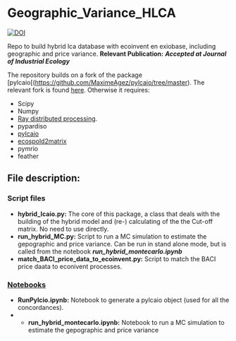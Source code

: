 # Geographic_Variance_HLCA

[![DOI](https://zenodo.org/badge/455208079.svg)](https://zenodo.org/doi/10.5281/zenodo.12731487)



Repo to build hybrid lca database with ecoinvent en exiobase, including geographic and price variance. 
**Relevant Publication:** ***Accepted at Journal of Industrial Ecology***

The repository builds on a fork of the package [pylcaio[(https://github.com/MaximeAgez/pylcaio/tree/master). The relevant fork is found [here](https://github.com/OASES-project/pylcaio).
Otherwise it requires:

- Scipy
- Numpy
- [Ray distributed processing](https://github.com/ray-project/ray). 
- pypardiso
- [pylcaio](https://github.com/OASES-project/pylcaio)
- [ecospold2matrix](https://github.com/majeau-bettez/ecospold2matrix)
- pymrio
- feather

## File description:

### Script files

- **hybrid_lcaio.py:** The core of this package, a class that deals with the building of the hybrid model and (re-) calculating of the the Cut-off matrix. No need to use directly.
- **run_hybrid_MC.py:** Script to run a MC simulation to estimate the gepographic and price variance. Can be run in stand alone mode, but is called from the notebook ***run_hybrid_montecarlo.ipynb***
- **match_BACI_price_data_to_ecoinvent.py:** Script to match the BACI price daata to econivent processes.

### [Notebooks](https://github.com/jakobsarthur/Geographic_Variance_HLCA/tree/master/notebooks)

- **RunPylcio.ipynb:** Notebook to generate a pylcaio object (used for all the concordances).
- - **run_hybrid_montecarlo.ipynb:** Notebook to run a MC simulation to estimate the gepographic and price variance
